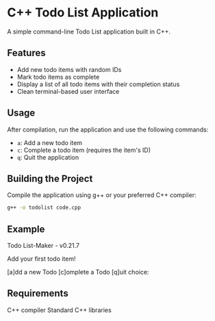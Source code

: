 # C++ Todo List Application

A simple command-line Todo List application built in C++.

## Features

- Add new todo items with random IDs
- Mark todo items as complete
- Display a list of all todo items with their completion status
- Clean terminal-based user interface

## Usage

After compilation, run the application and use the following commands:

- `a`: Add a new todo item
- `c`: Complete a todo item (requires the item's ID)
- `q`: Quit the application

## Building the Project

Compile the application using g++ or your preferred C++ compiler:

```bash
g++ -o todolist code.cpp
```

## Example
Todo List-Maker - v0.21.7


Add your first todo item!


[a]dd a new Todo
[c]omplete a Todo
[q]uit
choice:

## Requirements
C++ compiler
Standard C++ libraries
